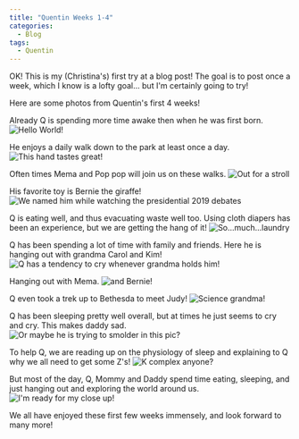 ```yaml
---
title: "Quentin Weeks 1-4"
categories:
  - Blog
tags:
  - Quentin
---
```


OK! This is my (Christina's) first try at a blog post! The goal is to post once a week, which I know is a lofty goal... but I'm certainly going to try!

Here are some photos from Quentin's first 4 weeks!

Already Q is spending more time awake then when he was first born.
![Hello World!](/assets/images/Q1.jpg)

He enjoys a daily walk down to the park at least once a day.
![This hand tastes great!](/assets/images/Q2.jpg)

Often times Mema and Pop pop will join us on these walks.
![Out for a stroll](/assets/images/cb_glenn_chris.jpg)

His favorite toy is Bernie the giraffe!
![We named him while watching the presidential 2019 debates](/assets/images/Q6.jpg)

Q is eating well, and thus evacuating waste well too. Using cloth diapers has been an experience, but we are getting the hang of it!
![So...much...laundry](/assets/images/diapers_laundry.jpg)

Q has been spending a lot of time with family and friends. Here he is hanging out with grandma Carol and Kim!
![Q has a tendency to cry whenever grandma holds him!](/assets/images/Q_carol_kim1.jpg)

Hanging out with Mema.
![and Bernie!](/assets/images/Q_chris1.jpg)

Q even took a trek up to Bethesda to meet Judy!
![Science grandma!](/assets/images/Q_judy1.jpg)

Q has been sleeping pretty well overall, but at times he just seems to cry and cry. This makes daddy sad.
![Or maybe he is trying to smolder in this pic?](/assets/images/sad_alex.jpg)

To help Q, we are reading up on the physiology of sleep and explaining to Q why we all need to get some Z's!
![K complex anyone?](/assets/images/Q_sleep_book.jpg)

But most of the day, Q, Mommy and Daddy spend time eating, sleeping, and just hanging out and exploring the world around us.
![I'm ready for my close up!](/assets/images/Q3.jpg)

We all have enjoyed these first few weeks immensely, and look forward to many more!
